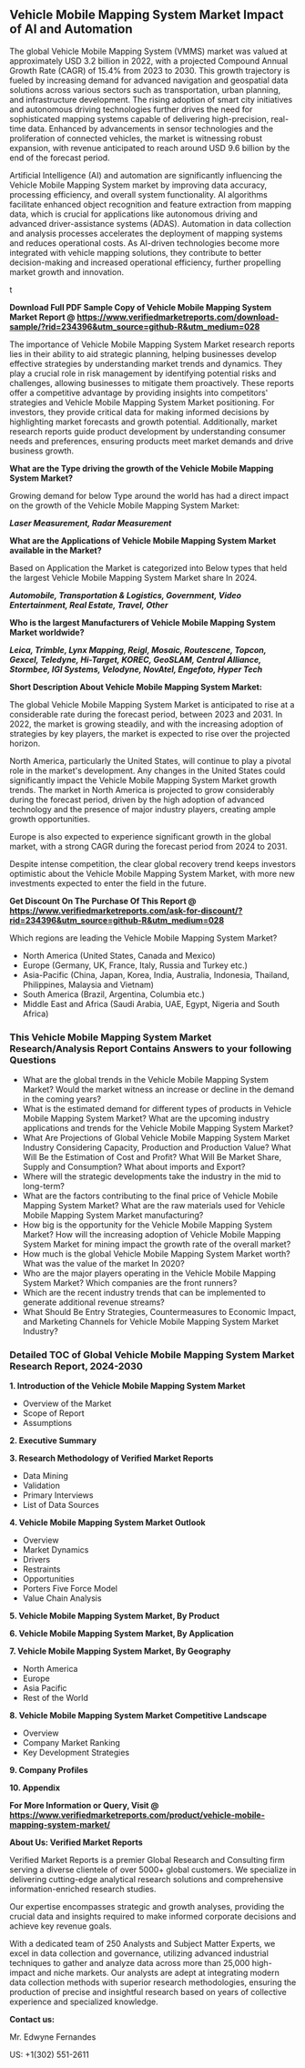 <h2>Vehicle Mobile Mapping System Market Impact of AI and Automation</h2><p>The global Vehicle Mobile Mapping System (VMMS) market was valued at approximately USD 3.2 billion in 2022, with a projected Compound Annual Growth Rate (CAGR) of 15.4% from 2023 to 2030. This growth trajectory is fueled by increasing demand for advanced navigation and geospatial data solutions across various sectors such as transportation, urban planning, and infrastructure development. The rising adoption of smart city initiatives and autonomous driving technologies further drives the need for sophisticated mapping systems capable of delivering high-precision, real-time data. Enhanced by advancements in sensor technologies and the proliferation of connected vehicles, the market is witnessing robust expansion, with revenue anticipated to reach around USD 9.6 billion by the end of the forecast period.</p><p>Artificial Intelligence (AI) and automation are significantly influencing the Vehicle Mobile Mapping System market by improving data accuracy, processing efficiency, and overall system functionality. AI algorithms facilitate enhanced object recognition and feature extraction from mapping data, which is crucial for applications like autonomous driving and advanced driver-assistance systems (ADAS). Automation in data collection and analysis processes accelerates the deployment of mapping systems and reduces operational costs. As AI-driven technologies become more integrated with vehicle mapping solutions, they contribute to better decision-making and increased operational efficiency, further propelling market growth and innovation.</p>t</p><p id="" class=""><strong>Download Full PDF Sample Copy of Vehicle Mobile Mapping System Market Report @ <a href="https://www.verifiedmarketreports.com/download-sample/?rid=234396&utm_source=github-R&utm_medium=028" target="_blank">https://www.verifiedmarketreports.com/download-sample/?rid=234396&utm_source=github-R&utm_medium=028</a></strong></p><p>The importance of&nbsp;Vehicle Mobile Mapping System Market research reports lies in their ability to aid strategic planning, helping businesses develop effective strategies by understanding market trends and dynamics. They play a crucial role in risk management by identifying potential risks and challenges, allowing businesses to mitigate them proactively. These reports offer a competitive advantage by providing insights into competitors' strategies and Vehicle Mobile Mapping System Market positioning. For investors, they provide critical data for making informed decisions by highlighting market forecasts and growth potential. Additionally, market research reports guide product development by understanding consumer needs and preferences, ensuring products meet market demands and drive business growth.</p><p><strong>What are the&nbsp;Type driving the growth of the Vehicle Mobile Mapping System Market?</strong></p><p id="" class="">Growing demand for below Type around the world has had a direct impact on the growth of the Vehicle Mobile Mapping System Market:</p><em><strong>Laser Measurement, Radar Measurement</strong></em></p><strong>What are the&nbsp;Applications&nbsp;of Vehicle Mobile Mapping System Market available in the Market?</strong></p><p id="" class="">Based on Application the Market is categorized into Below types that held the largest Vehicle Mobile Mapping System Market share In 2024.</p><em><strong>Automobile, Transportation & Logistics, Government, Video Entertainment, Real Estate, Travel, Other</strong></em></p><strong>Who is the largest Manufacturers of Vehicle Mobile Mapping System Market worldwide?</strong></p><p><em><strong>Leica, Trimble, Lynx Mapping, Reigl, Mosaic, Routescene, Topcon, Gexcel, Teledyne, Hi-Target, KOREC, GeoSLAM, Central Alliance, Stormbee, IGI Systems, Velodyne, NovAtel, Engefoto, Hyper Tech</strong></em></p><p id="" class=""><strong>Short Description About Vehicle Mobile Mapping System Market:</strong></p><p>The global Vehicle Mobile Mapping System Market is anticipated to rise at a considerable rate during the forecast period, between 2023 and 2031. In 2022, the market is growing steadily, and with the increasing adoption of strategies by key players, the market is expected to rise over the projected horizon.</p><p>North America, particularly the United States, will continue to play a pivotal role in the market's development. Any changes in the United States could significantly impact the Vehicle Mobile Mapping System Market growth trends. The market in North America is projected to grow considerably during the forecast period, driven by the high adoption of advanced technology and the presence of major industry players, creating ample growth opportunities.</p><p>Europe is also expected to experience significant growth in the global market, with a strong CAGR during the forecast period from 2024 to 2031.</p><p>Despite intense competition, the clear global recovery trend keeps investors optimistic about the Vehicle Mobile Mapping System Market, with more new investments expected to enter the field in the future.</p><p id="" class=""><strong>Get Discount On The Purchase Of This Report @ <a href="https://www.verifiedmarketreports.com/ask-for-discount/?rid=234396&utm_source=github-R&utm_medium=028" target="_blank">https://www.verifiedmarketreports.com/ask-for-discount/?rid=234396&utm_source=github-R&utm_medium=028</a></strong></p>Which regions are leading the Vehicle Mobile Mapping System Market?</p><ul><li>North America (United States, Canada and Mexico)</li><li>Europe (Germany, UK, France, Italy, Russia and Turkey etc.)</li><li>Asia-Pacific (China, Japan, Korea, India, Australia, Indonesia, Thailand, Philippines, Malaysia and Vietnam)</li><li>South America (Brazil, Argentina, Columbia etc.)</li><li>Middle East and Africa (Saudi Arabia, UAE, Egypt, Nigeria and South Africa)</li></ul><h3 id="" class="">This Vehicle Mobile Mapping System Market Research/Analysis Report Contains Answers to your following Questions</h3><ul><li>What are the global trends in the Vehicle Mobile Mapping System Market? Would the market witness an increase or decline in the demand in the coming years?</li><li>What is the estimated demand for different types of products in Vehicle Mobile Mapping System Market? What are the upcoming industry applications and trends for the Vehicle Mobile Mapping System Market?</li><li>What Are Projections of Global Vehicle Mobile Mapping System Market Industry Considering Capacity, Production and Production Value? What Will Be the Estimation of Cost and Profit? What Will Be Market Share, Supply and Consumption? What about imports and Export?</li><li>Where will the strategic developments take the industry in the mid to long-term?</li><li>What are the factors contributing to the final price of Vehicle Mobile Mapping System Market? What are the raw materials used for Vehicle Mobile Mapping System Market manufacturing?</li><li>How big is the opportunity for the Vehicle Mobile Mapping System Market? How will the increasing adoption of Vehicle Mobile Mapping System Market for mining impact the growth rate of the overall market?</li><li>How much is the global Vehicle Mobile Mapping System Market worth? What was the value of the market In 2020?</li><li>Who are the major players operating in the Vehicle Mobile Mapping System Market? Which companies are the front runners?</li><li>Which are the recent industry trends that can be implemented to generate additional revenue streams?</li><li>What Should Be Entry Strategies, Countermeasures to Economic Impact, and Marketing Channels for Vehicle Mobile Mapping System Market Industry?</li></ul><h3 id="" class="">Detailed TOC of Global Vehicle Mobile Mapping System Market Research Report, 2024-2030</h3><p id="" class=""><strong>1. Introduction of the Vehicle Mobile Mapping System Market</strong></p><ul><li>Overview of the Market</li><li>Scope of Report</li><li>Assumptions</li></ul><p id="" class=""><strong>2. Executive Summary</strong></p><p id="" class=""><strong>3. Research Methodology of Verified Market Reports</strong></p><ul><li>Data Mining</li><li>Validation</li><li>Primary Interviews</li><li>List of Data Sources</li></ul><p id="" class=""><strong>4. Vehicle Mobile Mapping System Market Outlook</strong></p><ul><li>Overview</li><li>Market Dynamics</li><li>Drivers</li><li>Restraints</li><li>Opportunities</li><li>Porters Five Force Model</li><li>Value Chain Analysis</li></ul><p id="" class=""><strong>5. Vehicle Mobile Mapping System Market, By Product</strong></p><p id="" class=""><strong>6. Vehicle Mobile Mapping System Market, By Application</strong></p><p id="" class=""><strong>7. Vehicle Mobile Mapping System Market, By Geography</strong></p><ul><li>North America</li><li>Europe</li><li>Asia Pacific</li><li>Rest of the World</li></ul><p id="" class=""><strong>8. Vehicle Mobile Mapping System Market Competitive Landscape</strong></p><ul><li>Overview</li><li>Company Market Ranking</li><li>Key Development Strategies</li></ul><p id="" class=""><strong>9. Company Profiles</strong></p><p id="" class=""><strong>10. Appendix</strong></p><p id="" class=""><strong>For More Information or Query, Visit @ <a href="https://www.verifiedmarketreports.com/product/vehicle-mobile-mapping-system-market/" target="_blank">https://www.verifiedmarketreports.com/product/vehicle-mobile-mapping-system-market/</a></strong></p><p id="" class=""><strong>About Us: Verified Market Reports</strong></p><p id="" class="">Verified Market Reports is a premier Global Research and Consulting firm serving a diverse clientele of over 5000+ global customers. We specialize in delivering cutting-edge analytical research solutions and comprehensive information-enriched research studies.</p><p id="" class="">Our expertise encompasses strategic and growth analyses, providing the crucial data and insights required to make informed corporate decisions and achieve key revenue goals.</p><p id="" class="">With a dedicated team of 250 Analysts and Subject Matter Experts, we excel in data collection and governance, utilizing advanced industrial techniques to gather and analyze data across more than 25,000 high-impact and niche markets. Our analysts are adept at integrating modern data collection methods with superior research methodologies, ensuring the production of precise and insightful research based on years of collective experience and specialized knowledge.</p><p id="" class=""><strong>Contact us:</strong></p><p id="" class="">Mr. Edwyne Fernandes</p><p id="" class="">US: +1(302) 551-2611</p>